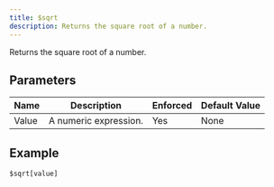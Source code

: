 ```yaml
---
title: $sqrt
description: Returns the square root of a number.
---
```


Returns the square root of a number.
## Parameters
| Name  |      Description      | Enforced | Default Value |
|-------|-----------------------|----------|---------------|
| Value | A numeric expression. | Yes      | None          |
## Example
```
$sqrt[value]
```